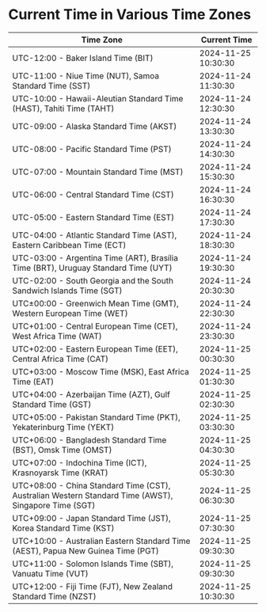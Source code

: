 # Current Time in Various Time Zones

| Time Zone | Current Time |
|-----------|--------------|
| UTC-12:00 - Baker Island Time (BIT) | 2024-11-25 10:30:30 |
| UTC-11:00 - Niue Time (NUT), Samoa Standard Time (SST) | 2024-11-24 11:30:30 |
| UTC-10:00 - Hawaii-Aleutian Standard Time (HAST), Tahiti Time (TAHT) | 2024-11-24 12:30:30 |
| UTC-09:00 - Alaska Standard Time (AKST) | 2024-11-24 13:30:30 |
| UTC-08:00 - Pacific Standard Time (PST) | 2024-11-24 14:30:30 |
| UTC-07:00 - Mountain Standard Time (MST) | 2024-11-24 15:30:30 |
| UTC-06:00 - Central Standard Time (CST) | 2024-11-24 16:30:30 |
| UTC-05:00 - Eastern Standard Time (EST) | 2024-11-24 17:30:30 |
| UTC-04:00 - Atlantic Standard Time (AST), Eastern Caribbean Time (ECT) | 2024-11-24 18:30:30 |
| UTC-03:00 - Argentina Time (ART), Brasília Time (BRT), Uruguay Standard Time (UYT) | 2024-11-24 19:30:30 |
| UTC-02:00 - South Georgia and the South Sandwich Islands Time (SGT) | 2024-11-24 20:30:30 |
| UTC±00:00 - Greenwich Mean Time (GMT), Western European Time (WET) | 2024-11-24 22:30:30 |
| UTC+01:00 - Central European Time (CET), West Africa Time (WAT) | 2024-11-24 23:30:30 |
| UTC+02:00 - Eastern European Time (EET), Central Africa Time (CAT) | 2024-11-25 00:30:30 |
| UTC+03:00 - Moscow Time (MSK), East Africa Time (EAT) | 2024-11-25 01:30:30 |
| UTC+04:00 - Azerbaijan Time (AZT), Gulf Standard Time (GST) | 2024-11-25 02:30:30 |
| UTC+05:00 - Pakistan Standard Time (PKT), Yekaterinburg Time (YEKT) | 2024-11-25 03:30:30 |
| UTC+06:00 - Bangladesh Standard Time (BST), Omsk Time (OMST) | 2024-11-25 04:30:30 |
| UTC+07:00 - Indochina Time (ICT), Krasnoyarsk Time (KRAT) | 2024-11-25 05:30:30 |
| UTC+08:00 - China Standard Time (CST), Australian Western Standard Time (AWST), Singapore Time (SGT) | 2024-11-25 06:30:30 |
| UTC+09:00 - Japan Standard Time (JST), Korea Standard Time (KST) | 2024-11-25 07:30:30 |
| UTC+10:00 - Australian Eastern Standard Time (AEST), Papua New Guinea Time (PGT) | 2024-11-25 09:30:30 |
| UTC+11:00 - Solomon Islands Time (SBT), Vanuatu Time (VUT) | 2024-11-25 09:30:30 |
| UTC+12:00 - Fiji Time (FJT), New Zealand Standard Time (NZST) | 2024-11-25 10:30:30 |
